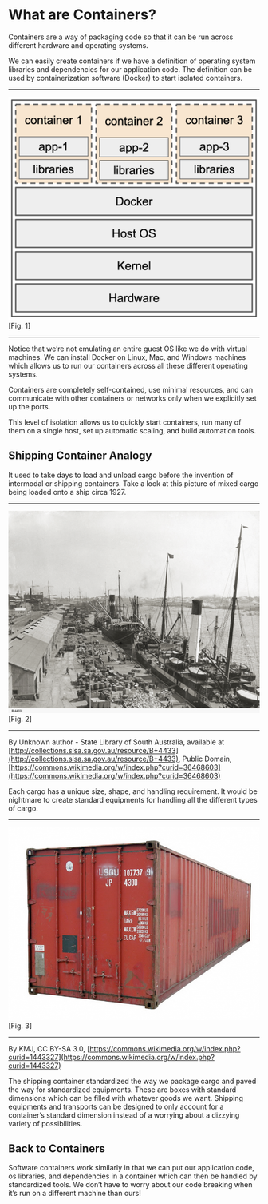 # What are Containers?

Containers are a way of packaging code so that it can be run across different hardware and operating systems.

We can easily create containers if we have a definition of operating system libraries and dependencies for our application code. The definition can be used by containerization software (Docker) to start isolated containers.

--------------------------------------------

<img alt="Container diagram" src="https://raw.githubusercontent.com/thomasfowlerFIS/platform-eng0-what-are-containers/master/diagram-1.png?raw=true" /> [Fig. 1]

--------------------------------------------

Notice that we’re not emulating an entire guest OS like we do with virtual machines. We can install Docker on Linux, Mac, and Windows machines which allows us to run our containers across all these different operating systems.

Containers are completely self-contained, use minimal resources, and can communicate with other containers or networks only when we explicitly set up the ports.

This level of isolation allows us to quickly start containers, run many of them on a single host, set up automatic scaling, and build automation tools.

## Shipping Container Analogy

It used to take days to load and unload cargo before the invention of intermodal or shipping containers. Take a look at this picture of mixed cargo being loaded onto a ship circa 1927.

--------------------------------------------

<img alt="By Unknown author - State Library of South Australia, available at [http://collections.slsa.sa.gov.au/resource/B+4433], Public Domain, [https://commons.wikimedia.org/w/index.php?curid=36468603]" src="https://raw.githubusercontent.com/thomasfowlerFIS/platform-eng0-what-are-containers/master/ship.png?raw=true" /> [Fig. 2]

--------------------------------------------

<!-- ![By Unknown author - State Library of South Australia, available at [http://collections.slsa.sa.gov.au/resource/B+4433](http://collections.slsa.sa.gov.au/resource/B+4433), Public Domain, [https://commons.wikimedia.org/w/index.php?curid=36468603](https://commons.wikimedia.org/w/index.php?curid=36468603)](https://raw.githubusercontent.com/thomasfowlerFIS/platform-eng0-what-are-containers/master/ship.png?raw=true) -->

By Unknown author - State Library of South Australia, available at [http://collections.slsa.sa.gov.au/resource/B+4433](http://collections.slsa.sa.gov.au/resource/B+4433), Public Domain, [https://commons.wikimedia.org/w/index.php?curid=36468603](https://commons.wikimedia.org/w/index.php?curid=36468603)

Each cargo has a unique size, shape, and handling requirement. It would be nightmare to create  standard equipments for handling all the different types of cargo.

--------------------------------------------

<img alt="By KMJ, CC BY-SA 3.0, [https://commons.wikimedia.org/w/index.php?curid=1443327]" src="https://raw.githubusercontent.com/thomasfowlerFIS/platform-eng0-what-are-containers/master/container.png?raw=true"/> [Fig. 3]

--------------------------------------------

<!-- ![By KMJ, CC BY-SA 3.0, [https://commons.wikimedia.org/w/index.php?curid=1443327](https://commons.wikimedia.org/w/index.php?curid=1443327)](https://raw.githubusercontent.com/thomasfowlerFIS/platform-eng0-what-are-containers/master/container.png?raw=true) -->

By KMJ, CC BY-SA 3.0, [https://commons.wikimedia.org/w/index.php?curid=1443327](https://commons.wikimedia.org/w/index.php?curid=1443327)

The shipping container standardized the way we package cargo and paved the way for standardized equipments. These are boxes with standard dimensions which can be filled with whatever goods we want. Shipping equipments and transports can be designed to only account for a container’s standard dimension instead of a worrying about a dizzying variety of possibilities.

## Back to Containers

Software containers work similarly in that we can put our application code, os libraries, and dependencies in a container which can then be handled by standardized tools. We don’t have to worry about our code breaking when it’s run on a different machine than ours!

